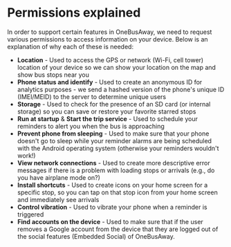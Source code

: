# Permissions explained

In order to support certain features in OneBusAway, we need to request various permissions to access information on your device.  Below is an explanation of why each of these is needed:

* **Location** - Used to access the GPS or network (Wi-Fi, cell tower) location of your device so we can show your location on the map and show bus stops near you
* **Phone status and identify** - Used to create an anonymous ID for analytics purposes - we send a hashed version of the phone's unique ID (IMEI/MEID) to the server to determine unique users
* **Storage** - Used to check for the presence of an SD card (or internal storage) so you can save or restore your favorite starred stops
* **Run at startup** & **Start the trip service** - Used to schedule your reminders to alert you when the bus is approaching
* **Prevent phone from sleeping** - Used to make sure that your phone doesn't go to sleep while your reminder alarms are being scheduled with the Android operating system (otherwise your reminders wouldn't work!)
* **View network connections** - Used to create more descriptive error messages if there is a problem with loading stops or arrivals (e.g., do you have airplane mode on?)
* **Install shortcuts** - Used to create icons on your home screen for a specific stop, so you can tap on that stop icon from your home screen and immediately see arrivals 
* **Control vibration** - Used to vibrate your phone when a reminder is triggered
* **Find accounts on the device** - Used to make sure that if the user removes a Google account from the device that they are logged out of the social features (Embedded Social) of OneBusAway.

